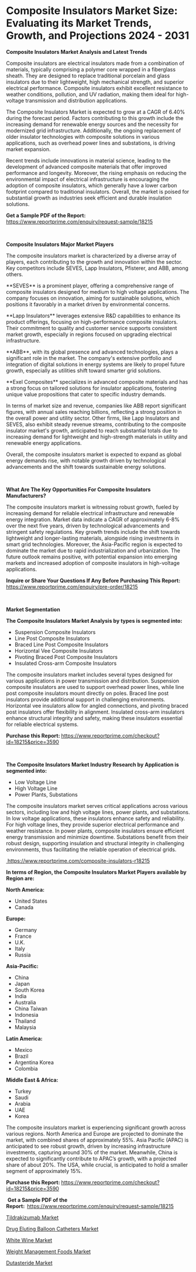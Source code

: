 <p><h1>Composite Insulators Market Size: Evaluating its Market Trends, Growth, and Projections 2024 - 2031</h1></p><p><strong>Composite Insulators Market Analysis and Latest Trends</strong></p>
<p><p>Composite insulators are electrical insulators made from a combination of materials, typically comprising a polymer core wrapped in a fiberglass sheath. They are designed to replace traditional porcelain and glass insulators due to their lightweight, high mechanical strength, and superior electrical performance. Composite insulators exhibit excellent resistance to weather conditions, pollution, and UV radiation, making them ideal for high-voltage transmission and distribution applications.</p><p>The Composite Insulators Market is expected to grow at a CAGR of 6.40% during the forecast period. Factors contributing to this growth include the increasing demand for renewable energy sources and the necessity for modernized grid infrastructure. Additionally, the ongoing replacement of older insulator technologies with composite solutions in various applications, such as overhead power lines and substations, is driving market expansion.</p><p>Recent trends include innovations in material science, leading to the development of advanced composite materials that offer improved performance and longevity. Moreover, the rising emphasis on reducing the environmental impact of electrical infrastructure is encouraging the adoption of composite insulators, which generally have a lower carbon footprint compared to traditional insulators. Overall, the market is poised for substantial growth as industries seek efficient and durable insulation solutions.</p></p>
<p><strong>Get a Sample PDF of the Report:&nbsp;</strong> <a href="https://www.reportprime.com/enquiry/request-sample/18215?utm_campaign=39&utm_medium=2&utm_source=Github&utm_content=ia&utm_term=21112024&utm_id=composite-insulators">https://www.reportprime.com/enquiry/request-sample/18215</a></p>
<p>&nbsp;</p>
<p><strong>Composite Insulators Major Market Players</strong></p>
<p><p>The composite insulators market is characterized by a diverse array of players, each contributing to the growth and innovation within the sector. Key competitors include SEVES, Lapp Insulators, Pfisterer, and ABB, among others.</p><p>**SEVES** is a prominent player, offering a comprehensive range of composite insulators designed for medium to high voltage applications. The company focuses on innovation, aiming for sustainable solutions, which positions it favorably in a market driven by environmental concerns.</p><p>**Lapp Insulators** leverages extensive R&D capabilities to enhance its product offerings, focusing on high-performance composite insulators. Their commitment to quality and customer service supports consistent market growth, especially in regions focused on upgrading electrical infrastructure.</p><p>**ABB**, with its global presence and advanced technologies, plays a significant role in the market. The company's extensive portfolio and integration of digital solutions in energy systems are likely to propel future growth, especially as utilities shift toward smarter grid solutions.</p><p>**Exel Composites** specializes in advanced composite materials and has a strong focus on tailored solutions for insulator applications, fostering unique value propositions that cater to specific industry demands.</p><p>In terms of market size and revenue, companies like ABB report significant figures, with annual sales reaching billions, reflecting a strong position in the overall power and utility sector. Other firms, like Lapp Insulators and SEVES, also exhibit steady revenue streams, contributing to the composite insulator market's growth, anticipated to reach substantial totals due to increasing demand for lightweight and high-strength materials in utility and renewable energy applications.</p><p>Overall, the composite insulators market is expected to expand as global energy demands rise, with notable growth driven by technological advancements and the shift towards sustainable energy solutions.</p></p>
<p>&nbsp;</p>
<p><strong>What Are The Key Opportunities For Composite Insulators Manufacturers?</strong></p>
<p><p>The composite insulators market is witnessing robust growth, fueled by increasing demand for reliable electrical infrastructure and renewable energy integration. Market data indicate a CAGR of approximately 6-8% over the next five years, driven by technological advancements and stringent safety regulations. Key growth trends include the shift towards lightweight and longer-lasting materials, alongside rising investments in smart grid technologies. Moreover, the Asia-Pacific region is expected to dominate the market due to rapid industrialization and urbanization. The future outlook remains positive, with potential expansion into emerging markets and increased adoption of composite insulators in high-voltage applications.</p></p>
<p><strong>Inquire or Share Your Questions If Any Before Purchasing This Report:</strong> <a href="https://www.reportprime.com/enquiry/pre-order/18215?utm_campaign=39&utm_medium=2&utm_source=Github&utm_content=ia&utm_term=21112024&utm_id=composite-insulators">https://www.reportprime.com/enquiry/pre-order/18215</a></p>
<p>&nbsp;</p>
<p><strong>Market Segmentation</strong></p>
<p><strong>The Composite Insulators Market Analysis by types is segmented into:</strong></p>
<p><ul><li>Suspension Composite Insulators</li><li>Line Post Composite Insulators</li><li>Braced Line Post Composite Insulators</li><li>Horizontal Vee Composite Insulators</li><li>Pivoting Braced Post Composite Insulators</li><li>Insulated Cross-arm Composite Insulators</li></ul></p>
<p><p>The composite insulators market includes several types designed for various applications in power transmission and distribution. Suspension composite insulators are used to support overhead power lines, while line post composite insulators mount directly on poles. Braced line post insulators provide additional support in challenging environments. Horizontal vee insulators allow for angled connections, and pivoting braced post insulators offer flexibility in alignment. Insulated cross-arm insulators enhance structural integrity and safety, making these insulators essential for reliable electrical systems.</p></p>
<p><strong>Purchase this Report:&nbsp;</strong><a href="https://www.reportprime.com/checkout?id=18215&price=3590&utm_campaign=39&utm_medium=2&utm_source=Github&utm_content=ia&utm_term=21112024&utm_id=composite-insulators">https://www.reportprime.com/checkout?id=18215&price=3590</a></p>
<p>&nbsp;</p>
<p><strong>The Composite Insulators Market Industry Research by Application is segmented into:</strong></p>
<p><ul><li>Low Voltage Line</li><li>High Voltage Line</li><li>Power Plants, Substations</li></ul></p>
<p><p>The composite insulators market serves critical applications across various sectors, including low and high voltage lines, power plants, and substations. In low voltage applications, these insulators enhance safety and reliability. For high voltage lines, they provide superior electrical performance and weather resistance. In power plants, composite insulators ensure efficient energy transmission and minimize downtime. Substations benefit from their robust design, supporting insulation and structural integrity in challenging environments, thus facilitating the reliable operation of electrical grids.</p></p>
<p><a href="https://www.reportprime.com/composite-insulators-r18215?utm_campaign=39&utm_medium=2&utm_source=Github&utm_content=ia&utm_term=21112024&utm_id=composite-insulators">&nbsp;https://www.reportprime.com/composite-insulators-r18215</a></p>
<p><strong>In terms of Region, the Composite Insulators Market Players available by Region are:</strong></p>
<p>
    <p> <strong> North America: </strong>
        <ul>
            <li>United States</li>
            <li>Canada</li>
        </ul>
        </p> 
    <p> <strong> Europe: </strong>
        <ul>
            <li>Germany</li>
            <li>France</li>
            <li>U.K.</li>
            <li>Italy</li>
            <li>Russia</li>
        </ul>
        </p> 
    <p> <strong> Asia-Pacific: </strong>
        <ul>
            <li>China</li>
            <li>Japan</li>
            <li>South Korea</li>
            <li>India</li>
            <li>Australia</li>
            <li>China Taiwan</li>
            <li>Indonesia</li>
            <li>Thailand</li>
            <li>Malaysia</li>
        </ul>
        </p> 
    <p> <strong> Latin America: </strong>
        <ul>
            <li>Mexico</li>
            <li>Brazil</li>
            <li>Argentina Korea</li>
            <li>Colombia</li>
        </ul>
        </p> 
    <p> <strong> Middle East & Africa: </strong>
        <ul>
            <li>Turkey</li>
            <li>Saudi</li>
            <li>Arabia</li>
            <li>UAE</li>
            <li>Korea</li>
        </ul>
    </p>
    </p>
<p><p>The composite insulators market is experiencing significant growth across various regions. North America and Europe are projected to dominate the market, with combined shares of approximately 55%. Asia Pacific (APAC) is anticipated to see robust growth, driven by increasing infrastructure investments, capturing around 30% of the market. Meanwhile, China is expected to significantly contribute to APAC’s growth, with a projected share of about 20%. The USA, while crucial, is anticipated to hold a smaller segment of approximately 15%.</p></p>
<p><strong>Purchase this Report: </strong><a href="https://www.reportprime.com/checkout?id=18215&price=3590&utm_campaign=39&utm_medium=2&utm_source=Github&utm_content=ia&utm_term=21112024&utm_id=composite-insulators">https://www.reportprime.com/checkout?id=18215&price=3590</a></p>
<p>&nbsp;<strong>Get a Sample PDF of the Report:&nbsp;&nbsp;</strong><a href="https://www.reportprime.com/enquiry/request-sample/18215?utm_campaign=39&utm_medium=2&utm_source=Github&utm_content=ia&utm_term=21112024&utm_id=composite-insulators">https://www.reportprime.com/enquiry/request-sample/18215</a></p>
<p><strong></strong></p>
<p><p><a href="https://issuu.com/reportprime-2/docs/tildrakizumab-market-size-2030.pptx_dbc0403be88355?utm_campaign=39&utm_medium=2&utm_source=Github&utm_content=ia&utm_term=21112024&utm_id=composite-insulators">Tildrakizumab Market</a></p><p><a href="https://www.linkedin.com/pulse/navigating-drug-eluting-balloon-catheters-market-financial-wlpqe?utm_campaign=39&utm_medium=2&utm_source=Github&utm_content=ia&utm_term=21112024&utm_id=composite-insulators">Drug Eluting Balloon Catheters Market</a></p><p><a href="https://www.linkedin.com/pulse/data-global-white-wine-markets-share-size-growth-opportunity-cbtoe?utm_campaign=39&utm_medium=2&utm_source=Github&utm_content=ia&utm_term=21112024&utm_id=composite-insulators">White Wine Market</a></p><p><a href="https://www.linkedin.com/pulse/based-recent-market-research-weight-management-foods-set-6icef?utm_campaign=39&utm_medium=2&utm_source=Github&utm_content=ia&utm_term=21112024&utm_id=composite-insulators">Weight Management Foods Market</a></p><p><a href="https://issuu.com/reportprime-2/docs/dutasteride-market-size-2030.pptx_2e3a2844084795?utm_campaign=39&utm_medium=2&utm_source=Github&utm_content=ia&utm_term=21112024&utm_id=composite-insulators">Dutasteride Market</a></p></p>